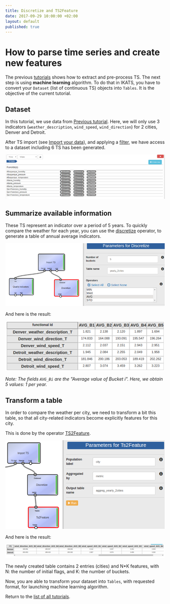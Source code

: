 ```yaml
---
title: Discretize and TS2Feature
date: 2017-09-29 10:00:00 +02:00
layout: default
published: true
---
```



# How to parse time series and create new features

The previous [tutorials](/tutorials.html) shows how to extract and pre-process TS. The next step is using **machine learning** algorithm. To do that in IKATS, you have to convert your `Dataset` (list of continuous TS) objects into `Tables`. It is the objective of the current tutorial.

## Dataset

In this tutorial, we use data from [Previous tutorial](/doc/tutorials/tuto_corr.html). Here, we will only use 3 indicators (`weather_description`, `wind_speed`, `wind_direction`) for 2 cities, Denver and Detroit.

After TS import (see [Import your data](/doc/tutorials/tuto_imports.html)), and applying a [filter](/doc/operators/filter.html), we have access to a dataset including 6 TS has been generated.

![Texte alternatif](/img/tuto_TS2Feature/importedTSList.png "Imported TS")

## Summarize available information
These TS represent an indicator over a period of 5 years. To quickly compare the weather for each year, you can use the [discretize](/doc/operators/discretize.html) operator, to generate a table of annual average indicators.

 ![Texte alternatif](/img/tuto_TS2Feature/discretize.png "Discretize")

And here is the result:

![Texte alternatif](/img/tuto_TS2Feature/output_discretize.png "Table 3 segments")

*Note: The fields `AVG_Bi` are the "Average value of Bucket i". Here, we obtain 5 values: 1 per year.*

## Transform a table
In order to compare the weather per city, we need to transform a bit this table, so that all city-related indicators become explicitly features for this city.

This is done by the operator [TS2Feature](/doc/operators/ts2Feature.html).

![Texte alternatif](/img/tuto_TS2Feature/Ts2Feature.png "TSFeature")

And here is the result:

![Texte alternatif](/img/tuto_TS2Feature/table_TS2Feature.png "Table TSFeature")

The newly created table contains 2 entries (cities) and N*K features, with N: the number of initial flags, and K: the number of buckets.

Now, you are able to transform your dataset into `Tables`, with requested format, for launching machine learning algorithm.

Return to the [list of all tutorials](/tutorials.html).
